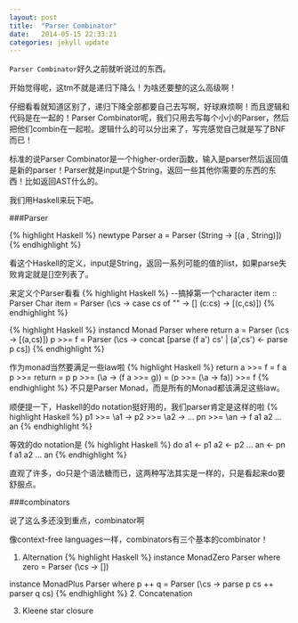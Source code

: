 ```yaml
---
layout: post
title:  "Parser Combinator"
date:   2014-05-15 22:33:21
categories: jekyll update
---
```

<code>Parser Combinator</code>好久之前就听说过的东西。

开始觉得呢，这tm不就是递归下降么！为啥还要整的这么高级啊！

仔细看看就知道区别了，递归下降全部都要自己去写啊，好球麻烦啊！而且逻辑和代码是在一起的！Parser Combinator呢，我们只用去写每个小小的Parser，然后把他们combin在一起啦。逻辑什么的可以分出来了，写完感觉自己就是写了BNF而已！

标准的说Parser Combinator是一个higher-order函数，输入是parser然后返回值是新的parser！Parser就是input是个String，返回一些其他你需要的东西的东西！比如返回AST什么的。

我们用Haskell来玩下吧。

###Parser

{% highlight Haskell %}
newtype Parser a = Parser (String -> [(a , String)])
{% endhighlight %}

看这个Haskell的定义，input是String，返回一系列可能的值的list，如果parse失败肯定就是[]空列表了。

来定义个Parser看看
{% highlight Haskell %}
--搞掉第一个character
item :: Parser Char
item = Parser (\cs -> case cs of
                        "" -> []
                        (c:cs) -> [(c,cs)])
{% endhighlight %}


{% highlight Haskell %}
instancd Monad Parser where
     return a = Parser (\cs -> [(a,cs)])
     p >>= f = Parser (\cs -> concat [parse (f a') cs' | (a',cs') <- parse p cs])
{% endhighlight %}

作为monad当然要满足一些law啦
{% highlight Haskell %}
return a >>= f = f a
p >>= return = p
p >>= (\a -> (f a >>= g)) = (p >>= (\a -> fa)) >>= f
{% endhighlight %}
不只是Parser Monad，而是所有的Monad都该满足这些law。

顺便提一下，Haskell的do notation挺好用的，我们parser肯定是这样的啦
{% highlight Haskell %}
p1 >>= \a1 ->
p2 >>= \a2 ->
...
pn >>= \an ->
f a1 a2 ... an
{% endhighlight %}

等效的do notation是
{% highlight Haskell %}
do  a1 <- p1
    a2 <- p2
    ...
    an <- pn
    f a1 a2 ... an
{% endhighlight %}

直观了许多，do只是个语法糖而已，这两种写法其实是一样的，只是看起来do要舒服点。

###combinators

说了这么多还没到重点，combinator啊

像context-free languages一样，combinators有三个基本的combinator！

1. Alternation
{% highlight Haskell %}
instance MonadZero Parser where
    zero = Parser (\cs -> [])

instance MonadPlus Parser where
    p ++ q = Parser (\cs -> parse p cs ++ parser q cs)
{% endhighlight %}
2. Concatenation

3. Kleene star closure


